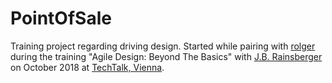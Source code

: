 # PointOfSale
Training project regarding driving design. Started while pairing with [rolger](https://github.com/rolger) during the training "Agile Design: Beyond The Basics" with [J.B. Rainsberger](https://github.com/jbrains) on October 2018 at [TechTalk, Vienna](https://github.com/techtalk/).
